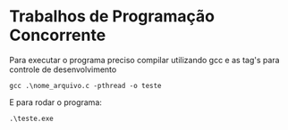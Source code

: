 # Trabalhos de Programação Concorrente 

Para executar o programa preciso compilar utilizando gcc e as tag's para controle de desenvolvimento

``` gcc .\nome_arquivo.c -pthread -o teste ```

E para rodar o programa:

``` .\teste.exe ```